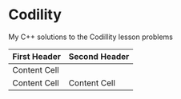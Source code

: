 # Codility
My C++ solutions to the Codillity lesson problems

First Header  | Second Header
------------- | --------------------
Content Cell  |   
Content Cell  | Content Cell
